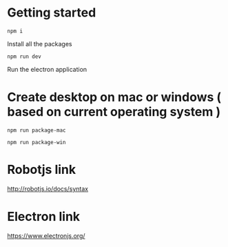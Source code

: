 # Getting started

```
npm i
```
Install all the packages
```
npm run dev 
```
Run the electron application

# Create desktop on mac or windows ( based on current operating system )
```
npm run package-mac
```
```
npm run package-win
```

# Robotjs link
http://robotjs.io/docs/syntax

# Electron link
https://www.electronjs.org/
